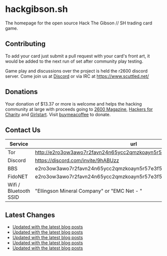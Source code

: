 # hackgibson.sh
The homepage for the open source Hack The Gibson // SH trading card game.


## Contributing

To add your card just submit a pull request with your card's front art, it would be added to the next run of set after community play testing.

Game play and discussions over the project is held the r2600 discord server. Come join us at [Discord](https://discord.com/invite/9hABUzz) or via IRC at https://www.scuttled.net/


## Donations

Your donation of $13.37 or more is welcome and helps the hacking community at large with proceeds going to [2600 Magazine](https://2600.com/), [Hackers for Charity](https://hackersforcharity.org) and [Girlstart](https://girlstart.org).  Visit [buymeacoffee](https://www.buymeacoffee.com/hackgibson.sh) to donate.


## Contact Us

Service | url
-|-
Tor | http://e2ro3ow3awo7r2favn24n65ycc2qmzkoayn5r57e3f56nvjwdcgg32ad.onion
Discord | https://discord.com/invite/9hABUzz
BBS | e2ro3ow3awo7r2favn24n65ycc2qmzkoayn5r57e3f56nvjwdcgg32ad.onion:23
FidoNET | e2ro3ow3awo7r2favn24n65ycc2qmzkoayn5r57e3f56nvjwdcgg32ad.onion:24554
Wifi / Bluetooth SSID | "Ellingson Mineral Company" or "EMC Net - <fidonet address>"

## Latest Changes
<!-- BLOG-POST-LIST:START -->
- [Updated with the latest blog posts](https://github.com/DFW2600/hackgibson.sh/commit/ffd46a6987d1bc81bc2ebee6eded59167d4ab8bf)
- [Updated with the latest blog posts](https://github.com/DFW2600/hackgibson.sh/commit/dc8fd12e9192b541b7f40da7788e85f2f46e7a1f)
- [Updated with the latest blog posts](https://github.com/DFW2600/hackgibson.sh/commit/20ed78f4047d8c2b588d654de069a8e6f2a266a8)
- [Updated with the latest blog posts](https://github.com/DFW2600/hackgibson.sh/commit/16b28223d0ef7faf6b82f9e2f0e39320c168a0d4)
- [Updated with the latest blog posts](https://github.com/DFW2600/hackgibson.sh/commit/cbeb384c54ced3b2198e9277a707df56f1836cb7)
<!-- BLOG-POST-LIST:END -->
